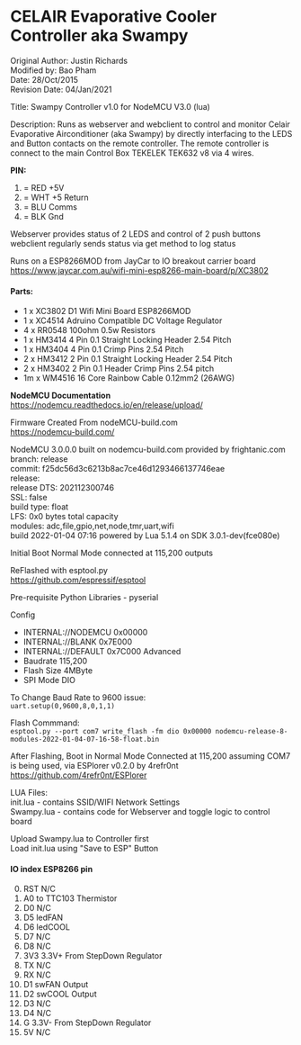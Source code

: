 # CELAIR Evaporative Cooler Controller aka Swampy
Original Author: Justin Richards<br>
Modified by: Bao Pham<br>
Date: 28/Oct/2015<br>
Revision Date: 04/Jan/2021<br>

Title: Swampy Controller v1.0 for NodeMCU V3.0 (lua)

Description: Runs as webserver and webclient to control
and monitor Celair Evaporative Airconditioner (aka Swampy) by directly
interfacing to the LEDS and Button contacts on the remote controller.
The remote controller is connect to the main Control Box TEKELEK TEK632 v8 via 4 wires.<br>

__PIN:__<br>
1. = RED +5V
2. = WHT +5 Return
3. = BLU Comms
4. = BLK Gnd

Webserver provides status of 2 LEDS and control of 2 push buttons
webclient regularly sends status via get method to log status<br>

Runs on a ESP8266MOD from JayCar to IO breakout carrier board<br>
https://www.jaycar.com.au/wifi-mini-esp8266-main-board/p/XC3802

#### Parts:

* 1 x XC3802 D1 Wifi Mini Board ESP8266MOD
* 1 x XC4514 Adruino Compatible DC Voltage Regulator
* 4 x RR0548 100ohm 0.5w Resistors<br>
* 1 x HM3414 4 Pin 0.1 Straight Locking Header 2.54 Pitch
* 1 x HM3404 4 Pin 0.1 Crimp Pins 2.54 Pitch
* 2 x HM3412 2 Pin 0.1 Straight Locking Header 2.54 Pitch
* 2 x HM3402 2 Pin 0.1 Header Crimp Pins 2.54 pitch
* 1m x WM4516 16 Core Rainbow Cable 0.12mm2 (26AWG)



__NodeMCU Documentation__<br>
https://nodemcu.readthedocs.io/en/release/upload/<br>

Firmware Created From nodeMCU-build.com<br>
https://nodemcu-build.com/<br>

NodeMCU 3.0.0.0 built on nodemcu-build.com provided by frightanic.com<br>
	branch: release<br>
	commit: f25dc56d3c6213b8ac7ce46d1293466137746eae<br>
	release: <br>
	release DTS: 202112300746<br>
	SSL: false<br>
	build type: float<br>
	LFS: 0x0 bytes total capacity<br>
	modules: adc,file,gpio,net,node,tmr,uart,wifi<br>
 build 2022-01-04 07:16 powered by Lua 5.1.4 on SDK 3.0.1-dev(fce080e)

Initial Boot Normal Mode connected at 115,200 outputs <br>

ReFlashed with esptool.py<br>
https://github.com/espressif/esptool<br>

Pre-requisite Python Libraries - pyserial<br>


Config <br>
* INTERNAL://NODEMCU  0x00000
* INTERNAL://BLANK    0x7E000
* INTERNAL://DEFAULT  0x7C000
 Advanced<br>
* Baudrate 115,200
* Flash Size 4MByte   
* SPI Mode DIO

To Change Baud Rate to 9600 issue:<br> 
`uart.setup(0,9600,8,0,1,1)`

Flash Commmand:<br>
`esptool.py --port com7 write_flash -fm dio 0x00000 nodemcu-release-8-modules-2022-01-04-07-16-58-float.bin`

After Flashing, Boot in Normal Mode Connected at 115,200 assuming COM7 is being used, via ESPlorer v0.2.0 by 4refr0nt<br>
https://github.com/4refr0nt/ESPlorer<br>

LUA Files:<br>
init.lua   - contains SSID/WIFI Network Settings<br>
Swampy.lua - contains code for Webserver and toggle logic to control board<br>

Upload Swampy.lua to Controller first<br>
Load init.lua using "Save to ESP" Button<br>


#### IO index    ESP8266 pin<br>
0.    RST N/C<br>
1.    A0  to TTC103 Thermistor<br>
2.    D0  N/C<br>
3.    D5  ledFAN<br>
4.    D6  ledCOOL<br>
5.    D7  N/C<br>
6.    D8  N/C<br>
7.    3V3 3.3V+ From StepDown Regulator<br>
8.    TX  N/C<br>
9.    RX  N/C<br>
10.   D1  swFAN Output<br>
11.   D2  swCOOL Output<br>
12.   D3  N/C
13.   D4  N/C
14.   G   3.3V- From StepDown Regulator<br>
15.   5V  N/C<br>
